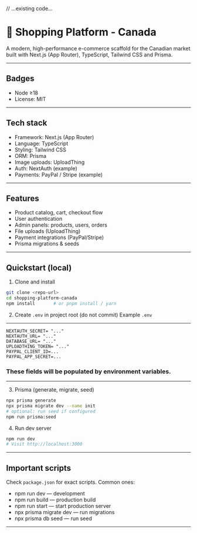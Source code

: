 // ...existing code...
# 🛒 Shopping Platform - Canada

A modern, high-performance e-commerce scaffold for the Canadian market built with Next.js (App Router), TypeScript, Tailwind CSS and Prisma.

---

## Badges

- Node ≥18
- License: MIT
---

## Tech stack

- Framework: Next.js (App Router)
- Language: TypeScript
- Styling: Tailwind CSS
- ORM: Prisma
- Image uploads: UploadThing
- Auth: NextAuth (example)
- Payments: PayPal / Stripe (example)

---

## Features

- Product catalog, cart, checkout flow
- User authentication
- Admin panels: products, users, orders
- File uploads (UploadThing)
- Payment integrations (PayPal/Stripe)
- Prisma migrations & seeds

---

## Quickstart (local)

1. Clone and install
```bash
git clone <repo-url>
cd shopping-platform-canada
npm install       # or pnpm install / yarn
```

2. Create `.env` in project root (do not commit)
Example `.env`
---
```
NEXTAUTH_SECRET= "..."
NEXTAUTH_URL= "..."
DATABASE_URL= "..."
UPLOADTHING_TOKEN= "..."
PAYPAL_CLIENT_ID=... 
PAYPAL_APP_SECRET=...
```
### These fields will be populated by environment variables.
---
3. Prisma (generate, migrate, seed)
```bash
npx prisma generate
npx prisma migrate dev --name init
# optional: run seed if configured
npm run prisma:seed
```

4. Run dev server
```bash
npm run dev
# Visit http://localhost:3000
```

---

## Important scripts

Check `package.json` for exact scripts. Common ones:
- npm run dev — development
- npm run build — production build
- npm run start — start production server
- npx prisma migrate dev — run migrations
- npx prisma db seed — run seed

---